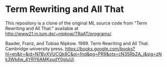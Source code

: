 # Term Rewriting and All That

This repository is a clone of the original ML source code from "Term Rewriting and All That." available at http://www21.in.tum.de/~nipkow/TRaAT/programs/.


Baader, Franz, and Tobias Nipkow. 1999. Term Rewriting and All That. Cambridge university press. https://books.google.com/books?hl=en&lr=&id=N7BvXVUCQk8C&oi=fnd&pg=PR9&ots=cN35RbZA_i&sig=zNk3Wk4w_4YRY6AMKxudY0gIuUI.
